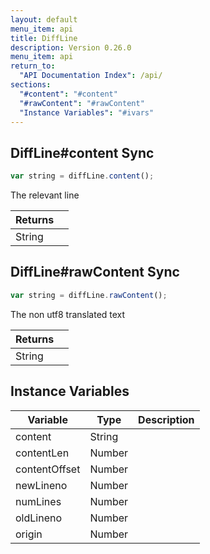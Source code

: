 ```yaml
---
layout: default
menu_item: api
title: DiffLine
description: Version 0.26.0
menu_item: api
return_to:
  "API Documentation Index": /api/
sections:
  "#content": "#content"
  "#rawContent": "#rawContent"
  "Instance Variables": "#ivars"
---
```


## <a name="content"></a><span>DiffLine#</span>content <span class="tags"><span class="sync">Sync</span></span>

```js
var string = diffLine.content();
```

The relevant line

| Returns |  |
| --- | --- |
| String |  |

## <a name="rawContent"></a><span>DiffLine#</span>rawContent <span class="tags"><span class="sync">Sync</span></span>

```js
var string = diffLine.rawContent();
```

The non utf8 translated text

| Returns |  |
| --- | --- |
| String |  |

## <a name="ivars"></a>Instance Variables

| Variable | Type | Description |
| --- | --- | --- |
| <a name="content"></a>content | String |  |
| <a name="contentLen"></a>contentLen | Number |  |
| <a name="contentOffset"></a>contentOffset | Number |  |
| <a name="newLineno"></a>newLineno | Number |  |
| <a name="numLines"></a>numLines | Number |  |
| <a name="oldLineno"></a>oldLineno | Number |  |
| <a name="origin"></a>origin | Number |  |

